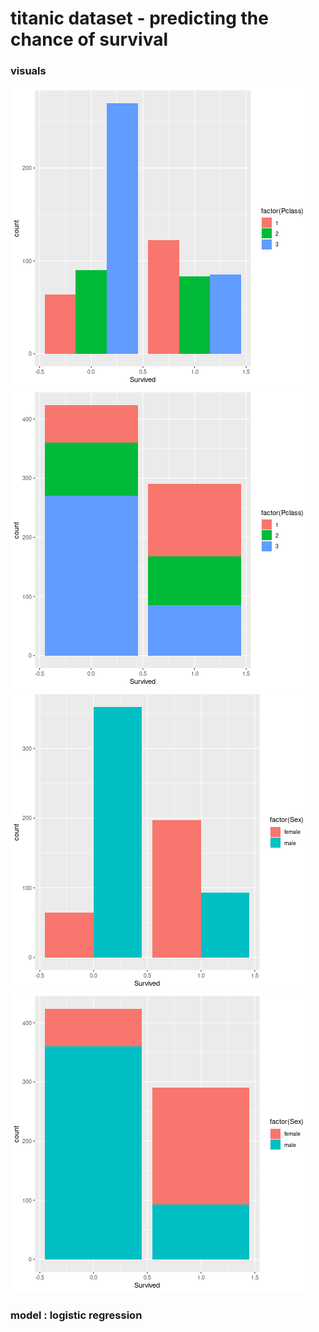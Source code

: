 # titanic dataset - predicting the chance of survival 

### visuals
![survival on the basis of person class](https://github.com/shaurysrivastav27/DATA-ANALYTICS/blob/master/R/titanic/pclass-diff.png)
![survival on the basis of person class](https://github.com/shaurysrivastav27/DATA-ANALYTICS/blob/master/R/titanic/pclass.png)
![survival on the basis of sex](https://github.com/shaurysrivastav27/DATA-ANALYTICS/blob/master/R/titanic/sex-diff.png)
![survival on the basis of sex](https://github.com/shaurysrivastav27/DATA-ANALYTICS/blob/master/R/titanic/sex.png)

### model : logistic regression

